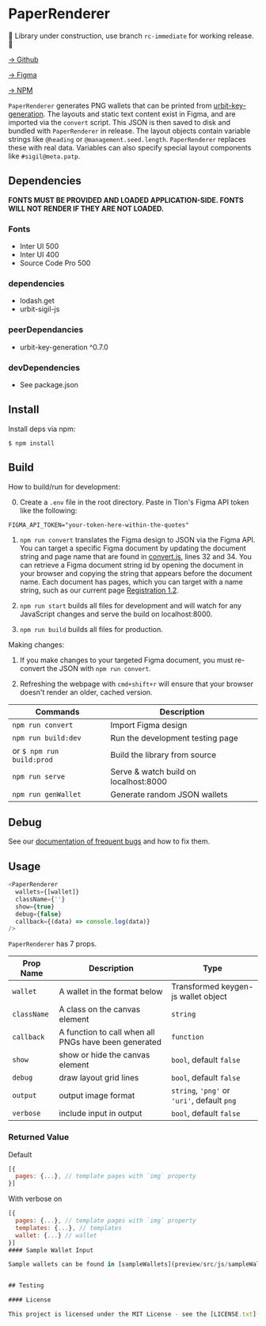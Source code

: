 # PaperRenderer

🚧 Library under construction, use branch `rc-immediate` for working release. 🚧

[→ Github](https://github.com/urbit/PaperRenderer)

[→ Figma](https://www.figma.com/file/a4u6jBsdTgiXcrDGW61q5ngY/Tlon-Paper-Wallet-v1.2?node-id=574%3A0)

[→ NPM](https://www.npmjs.com/package/urbit-paper-collateral-renderer)

`PaperRenderer` generates PNG wallets that can be printed from [urbit-key-generation](https://github.com/urbit/urbit-key-generation). The layouts and static text content exist in Figma, and are imported via the `convert` script. This JSON is then saved to disk and bundled with `PaperRenderer` in release. The layout objects contain variable strings like `@heading` or `@management.seed.length`. `PaperRenderer` replaces these with real data. Variables can also specify special layout components like `#sigil@meta.patp`.

## Dependencies

**FONTS MUST BE PROVIDED AND LOADED APPLICATION-SIDE. FONTS WILL NOT RENDER IF THEY ARE NOT LOADED.**

### Fonts

- Inter UI 500
- Inter UI 400
- Source Code Pro 500

### dependencies

- lodash.get
- urbit-sigil-js

### peerDependancies

- urbit-key-generation ^0.7.0

### devDependencies

- See package.json

## Install

Install deps via npm:

```
$ npm install
```

## Build

How to build/run for development:

0. Create a `.env` file in the root directory. Paste in Tlon's Figma API token like the following:

`FIGMA_API_TOKEN="your-token-here-within-the-quotes"`

1. `npm run convert` translates the Figma design to JSON via the Figma API. You can target a specific Figma document by updating the document string and page name that are found in [convert.js](https://github.com/urbit/PaperRenderer/blob/c51c80e0e5895142b41ef06d2d48de1357f328f6/convert.js#L32), lines 32 and 34. You can retrieve a Figma document string id by opening the document in your browser and copying the string that appears before the document name. Each document has pages, which you can target with a name string, such as our current page [Registration 1.2](https://www.figma.com/file/a4u6jBsdTgiXcrDGW61q5ngY/Tlon-Paper-Wallet-v1.2?node-id=574%3A0).

2. `npm run start` builds all files for development and will watch for any JavaScript changes and serve the build on localhost:8000.

3. `npm run build` builds all files for production.

Making changes:

1. If you make changes to your targeted Figma document, you must re-convert the JSON with `npm run convert`.

2. Refreshing the webpage with `cmd+shift+r` will ensure that your browser doesn't render an older, cached version.

| Commands                  | Description                           |
| ------------------------- | ------------------------------------- |
| `npm run convert`         | Import Figma design                   |
| `npm run build:dev`       | Run the development testing page      |
| or `$ npm run build:prod` | Build the library from source         |
| `npm run serve`           | Serve & watch build on localhost:8000 |
| `npm run genWallet`       | Generate random JSON wallets          |

## Debug

See our [documentation of frequent bugs](docs/freq-bugs.md) and how to fix them.

## Usage

```js
<PaperRenderer
  wallets={[wallet]}
  className={''}
  show={true}
  debug={false}
  callback={(data) => console.log(data)}
/>
```

`PaperRenderer` has 7 props.

| Prop Name   | Description                                          | Type                                        |
| ----------- | ---------------------------------------------------- | ------------------------------------------- |
| `wallet`    | A wallet in the format below                         | Transformed keygen-js wallet object         |
| `className` | A class on the canvas element                        | `string`                                    |
| `callback`  | A function to call when all PNGs have been generated | `function`                                  |
| `show`      | show or hide the canvas element                      | `bool`, default `false`                     |
| `debug`     | draw layout grid lines                               | `bool`, default `false`                     |
| `output`    | output image format                                  | `string`, `'png'` or `'uri'`, default `png` |
| `verbose`   | include input in output                              | `bool`, default `false`                     |

### Returned Value

Default

```js
[{
  pages: {...}, // template pages with `img` property
}]
```

With verbose on

```js
[{
  pages: {...}, // template pages with `img` property
  templates: {...}, // templates
  wallet: {...} // wallet
}]
#### Sample Wallet Input

Sample wallets can be found in [sampleWallets](preview/src/js/sampleWallets)


## Testing

#### License

This project is licensed under the MIT License - see the [LICENSE.txt](docs/LICENSE.txt) file for details
```

